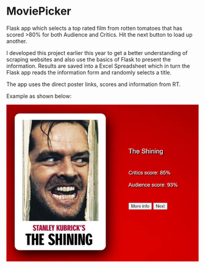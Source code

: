 # MoviePicker
Flask app which selects a top rated film from rotten tomatoes that has scored >80% for both Audience and Critics. Hit the next button to load up another. 

I developed this project earlier this year to get a better understanding of scraping websites and also use the basics of Flask to present the information. Results are saved into a Excel Spreadsheet which in turn the Flask app reads the information form and randomly selects a title. 

The app uses the direct poster links, scores and information from RT.

Example as shown below:

![Alt text](https://github.com/rjb7731/MoviePicker/blob/main/MoviePicker/static/example_screenshot.JPG?raw=true "Title")


